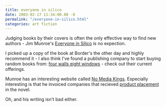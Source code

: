 ```yaml
---
title: everyone in silico
date: 2003-02-17 11:34:00.00 -8
permalink: "/everyone-in-silico.html"
categories: art fiction
---
```

Judging books by their covers is often the only effective way to find new authors - Jim Munroe's [Everyone in Silico](http://4w8w.com/bookmunroe2.html) is no expection.

I picked up a copy of the book at Border's the other day and highly recommend it - I also think I've found a publishing company to start buying random books from: [four walls eight windows](http://www.4w8w.com) - check out their current offerings.

Munroe has an interesting website called [No Media Kings](http://www.nomediakings.com/). Especially interesting is that he invoiced companies that recieved [product placement](http://www.nomediakings.org/letter1.htm) in the novel.

Oh, and his writing isn't bad either.